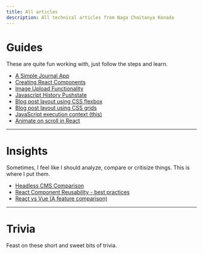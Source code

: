 ```yaml
---
title: All articles
description: All technical articles from Naga Chaitanya Konada
---
```


# Guides

These are quite fun working with, just follow the steps and learn.

- [A Simple Journal App](/articles/simple-journal-app)
- [Creating React Components](/articles/creating-react-components)
- [Image Upload Functionality](/articles/image-upload)
- [Javascript History Pushstate](/articles/javascript-history-pushstate)
- [Blog post layout using CSS flexbox](/articles/css-flexbox-blog-layout)
- [Blog post layout using CSS grids](/articles/css-grid-blog-layout)
- [JavaScript execution context (this)](/articles/javascript-execution-context)
- [Animate on scroll in React](/articles/animate-on-scroll-react)

---

# Insights

Sometimes, I feel like I should analyze, compare or critisize things. This is where I put them.

- [Headless CMS Comparison](/articles/headless-cms-comparison)
- [React Component Reusability - best practices](/articles/component-reusability-react)
- [React vs Vue (A feature comparison)](/articles/react-vs-vue)

---

# Trivia

Feast on these short and sweet bits of trivia.
